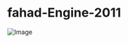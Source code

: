 # fahad-Engine-2011

![Image](https://github.com/user-attachments/assets/e636bcdc-b574-4f8e-ac97-56409cc20b5c)
